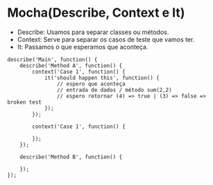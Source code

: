 # Mocha(Describe, Context e It)

- Describe: Usamos para separar classes ou métodos.
- Context: Serve para separar os casos de teste que vamos ter.
- It: Passamos o que esperamos que aconteça.
```JS
describe('Main', function() {
    describe('Method A', function() {
        context('Case 1', function() {
            it('should happen this', function() {
                // espero que aconteça
                // entrada de dados / método sum(2,2)
                // espero retornar (4) => true | (3) => false => broken test
            });
        });

        context('Case 1', function() {
        
        });
    });

    describe('Method B', function() {

    });
});
```